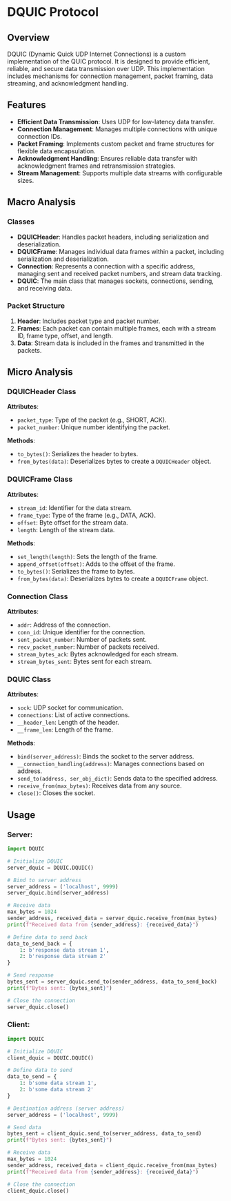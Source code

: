 # DQUIC Protocol

## Overview

DQUIC (Dynamic Quick UDP Internet Connections) is a custom implementation of the QUIC protocol. It is designed to provide efficient, reliable, and secure data transmission over UDP. This implementation includes mechanisms for connection management, packet framing, data streaming, and acknowledgment handling. 

## Features

- **Efficient Data Transmission**: Uses UDP for low-latency data transfer.
- **Connection Management**: Manages multiple connections with unique connection IDs.
- **Packet Framing**: Implements custom packet and frame structures for flexible data encapsulation.
- **Acknowledgment Handling**: Ensures reliable data transfer with acknowledgment frames and retransmission strategies.
- **Stream Management**: Supports multiple data streams with configurable sizes.

## Macro Analysis

### Classes

- **DQUICHeader**: Handles packet headers, including serialization and deserialization.
- **DQUICFrame**: Manages individual data frames within a packet, including serialization and deserialization.
- **Connection**: Represents a connection with a specific address, managing sent and received packet numbers, and stream data tracking.
- **DQUIC**: The main class that manages sockets, connections, sending, and receiving data.

### Packet Structure

1. **Header**: Includes packet type and packet number.
2. **Frames**: Each packet can contain multiple frames, each with a stream ID, frame type, offset, and length.
3. **Data**: Stream data is included in the frames and transmitted in the packets.

## Micro Analysis

### DQUICHeader Class

**Attributes**:
- `packet_type`: Type of the packet (e.g., SHORT, ACK).
- `packet_number`: Unique number identifying the packet.

**Methods**:
- `to_bytes()`: Serializes the header to bytes.
- `from_bytes(data)`: Deserializes bytes to create a `DQUICHeader` object.

### DQUICFrame Class

**Attributes**:
- `stream_id`: Identifier for the data stream.
- `frame_type`: Type of the frame (e.g., DATA, ACK).
- `offset`: Byte offset for the stream data.
- `length`: Length of the stream data.

**Methods**:
- `set_length(length)`: Sets the length of the frame.
- `append_offset(offset)`: Adds to the offset of the frame.
- `to_bytes()`: Serializes the frame to bytes.
- `from_bytes(data)`: Deserializes bytes to create a `DQUICFrame` object.

### Connection Class

**Attributes**:
- `addr`: Address of the connection.
- `conn_id`: Unique identifier for the connection.
- `sent_packet_number`: Number of packets sent.
- `recv_packet_number`: Number of packets received.
- `stream_bytes_ack`: Bytes acknowledged for each stream.
- `stream_bytes_sent`: Bytes sent for each stream.

### DQUIC Class

**Attributes**:
- `sock`: UDP socket for communication.
- `connections`: List of active connections.
- `__header_len`: Length of the header.
- `__frame_len`: Length of the frame.

**Methods**:
- `bind(server_address)`: Binds the socket to the server address.
- `__connection_handling(address)`: Manages connections based on address.
- `send_to(address, ser_obj_dict)`: Sends data to the specified address.
- `receive_from(max_bytes)`: Receives data from any source.
- `close()`: Closes the socket.

## Usage

### Server:
    
```python
import DQUIC

# Initialize DQUIC
server_dquic = DQUIC.DQUIC()

# Bind to server address
server_address = ('localhost', 9999)
server_dquic.bind(server_address)

# Receive data
max_bytes = 1024
sender_address, received_data = server_dquic.receive_from(max_bytes)
print(f"Received data from {sender_address}: {received_data}")

# Define data to send back
data_to_send_back = {
    1: b'response data stream 1',
    2: b'response data stream 2'
}

# Send response
bytes_sent = server_dquic.send_to(sender_address, data_to_send_back)
print(f"Bytes sent: {bytes_sent}")

# Close the connection
server_dquic.close()
```

### Client:

```python
import DQUIC

# Initialize DQUIC
client_dquic = DQUIC.DQUIC()

# Define data to send
data_to_send = {
    1: b'some data stream 1',
    2: b'some data stream 2'
}

# Destination address (server address)
server_address = ('localhost', 9999)

# Send data
bytes_sent = client_dquic.send_to(server_address, data_to_send)
print(f"Bytes sent: {bytes_sent}")

# Receive data
max_bytes = 1024
sender_address, received_data = client_dquic.receive_from(max_bytes)
print(f"Received data from {sender_address}: {received_data}")

# Close the connection
client_dquic.close()
```

